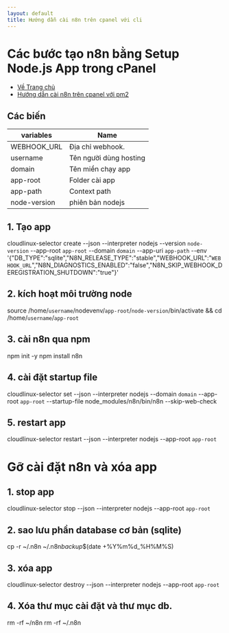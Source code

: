 ```yaml
---
layout: default
title: Hướng dẫn cài n8n trên cpanel với cli
---
```


<!-- @format -->

# Các bước tạo n8n bằng Setup Node.js App trong cPanel

- [Về Trang chủ](../)
- [Hướng dẫn cài n8n trên cpanel với pm2](../pm2/)

## Các biến

| variables    | Name                   |
| ------------ | ---------------------- |
| WEBHOOK_URL  | Địa chỉ webhook.       |
| username     | Tên người dùng hosting |
| domain       | Tên miền chạy app      |
| app-root     | Folder cài app         |
| app-path     | Context path           |
| node-version | phiên bản nodejs       |

## 1. Tạo app

cloudlinux-selector create --json --interpreter nodejs --version `node-version` --app-root `app-root` --domain `domain` --app-uri `app-path` --env '{"DB_TYPE":"sqlite","N8N_RELEASE_TYPE":"stable","WEBHOOK_URL":"`WEBHOOK_URL`","N8N_DIAGNOSTICS_ENABLED":"false","N8N_SKIP_WEBHOOK_DEREGISTRATION_SHUTDOWN":"true"}'

## 2. kích hoạt môi trường node

source /home/`username`/nodevenv/`app-root`/`node-version`/bin/activate && cd /home/`username`/`app-root`

## 3. cài n8n qua npm

npm init -y
npm install n8n

## 4. cài đặt startup file

cloudlinux-selector set --json --interpreter nodejs --domain `domain` --app-root `app-root` --startup-file node_modules/n8n/bin/n8n --skip-web-check

## 5. restart app

cloudlinux-selector restart --json --interpreter nodejs --app-root `app-root`

# Gỡ cài đặt n8n và xóa app

## 1. stop app

cloudlinux-selector stop --json --interpreter nodejs --app-root `app-root`

## 2. sao lưu phần database cơ bản (sqlite)

cp -r ~/.n8n ~/.n8n*backup*$(date +%Y%m%d\_%H%M%S)

## 3. xóa app

cloudlinux-selector destroy --json --interpreter nodejs --app-root `app-root`

## 4. Xóa thư mục cài đặt và thư mục db.

rm -rf ~/n8n
rm -rf ~/.n8n
